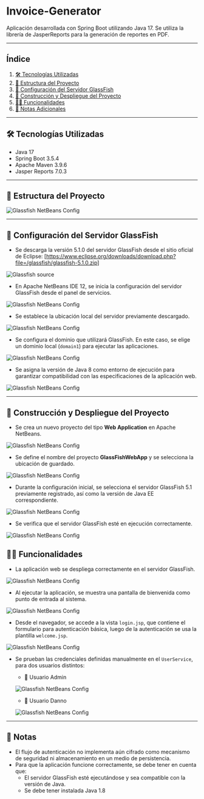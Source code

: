 # Invoice-Generator
Aplicación desarrollada con Spring Boot utilizando Java 17. Se utiliza la librería de JasperReports para la generación de reportes en PDF. 

---

## Índice

1. [🛠️ Tecnologías Utilizadas](#-tecnologías-utilizadas)  
2. [📁 Estructura del Proyecto](#-estructura-del-proyecto)  
3. [🔧 Configuración del Servidor GlassFish](#-configuración-del-servidor-glassfish)  
4. [🚀 Construcción y Despliegue del Proyecto](#-construcción-y-despliegue-del-proyecto)  
5. [👨‍💻 Funcionalidades](#-funcionalidades)  
6. [📌 Notas Adicionales](#-notas-adicionales)

---
## 🛠️ Tecnologías Utilizadas

- Java 17  
- Spring Boot 3.5.4 
- Apache Maven 3.9.6   
- Jasper Reports 7.0.3

---

## 📁 Estructura del Proyecto

![Glassfish NetBeans Config](docs/15-project-structure.png)


---

## 🔧 Configuración del Servidor GlassFish

- Se descarga la versión 5.1.0 del servidor GlassFish desde el sitio oficial de Eclipse:   [https://www.eclipse.org/downloads/download.php?file=/glassfish/glassfish-5.1.0.zip]


![Glassfish source](docs/1-glassfish-source.jpg)  

- En Apache NetBeans IDE 12, se inicia la configuración del servidor GlassFish desde el panel de servicios.

![Glassfish NetBeans Config](docs/2-glassfish-netbeans.jpg)

- Se establece la ubicación local del servidor previamente descargado.

![Glassfish NetBeans Config](docs/3-glassfish-netbeans.jpg)

- Se configura el dominio que utilizará GlassFish. En este caso, se elige un dominio local (`domain1`) para ejecutar las aplicaciones.

![Glassfish NetBeans Config](docs/4-glassfish-netbeans.jpg)

- Se asigna la versión de Java 8 como entorno de ejecución para garantizar compatibilidad con las especificaciones de la aplicación web.

![Glassfish NetBeans Config](docs/5-glassfish-netbeans.jpg)

---

## 🚀 Construcción y Despliegue del Proyecto

- Se crea un nuevo proyecto del tipo **Web Application** en Apache NetBeans.

![Glassfish NetBeans Config](docs/6-glassfish-project.jpg)

- Se define el nombre del proyecto **GlassFishWebApp** y se selecciona la ubicación de guardado.

![Glassfish NetBeans Config](docs/7-glassfish-project.jpg)

- Durante la configuración inicial, se selecciona el servidor GlassFish 5.1 previamente registrado, así como la versión de Java EE correspondiente.

![Glassfish NetBeans Config](docs/8-glassfish-project.jpg)

- Se verifica que el servidor GlassFish esté en ejecución correctamente.

![Glassfish NetBeans Config](docs/9-glassfish-project.jpg)


## 👨‍💻 Funcionalidades

- La aplicación web se despliega correctamente en el servidor GlassFish.

![Glassfish NetBeans Config](docs/10-glassfish-project.jpg)

- Al ejecutar la aplicación, se muestra una pantalla de bienvenida como punto de entrada al sistema.

![Glassfish NetBeans Config](docs/11-glassfish-project.jpg)

- Desde el navegador, se accede a la vista `login.jsp`, que contiene el formulario para autenticación básica, luego de la autenticación se usa la plantilla `welcome.jsp`.

![Glassfish NetBeans Config](docs/12-glassfish-project.jpg)

- Se prueban las credenciales definidas manualmente en el `UserService`, para dos usuarios distintos:

    * 🔐 Usuario Admin

    ![Glassfish NetBeans Config](docs/13-glassfish-project.jpg)


    * 🔐 Usuario Danno

    ![Glassfish NetBeans Config](docs/14-glassfish-project.jpg)

---

## 📌 Notas
- El flujo de autenticación no implementa aún cifrado como mecanismo de seguridad ni almacenamiento en un medio de persistencia.
- Para que la aplicación funcione correctamente, se debe tener en cuenta que:
    - El servidor GlassFish esté ejecutándose y sea compatible con la versión de Java. 
    - Se debe tener instalada Java 1.8
